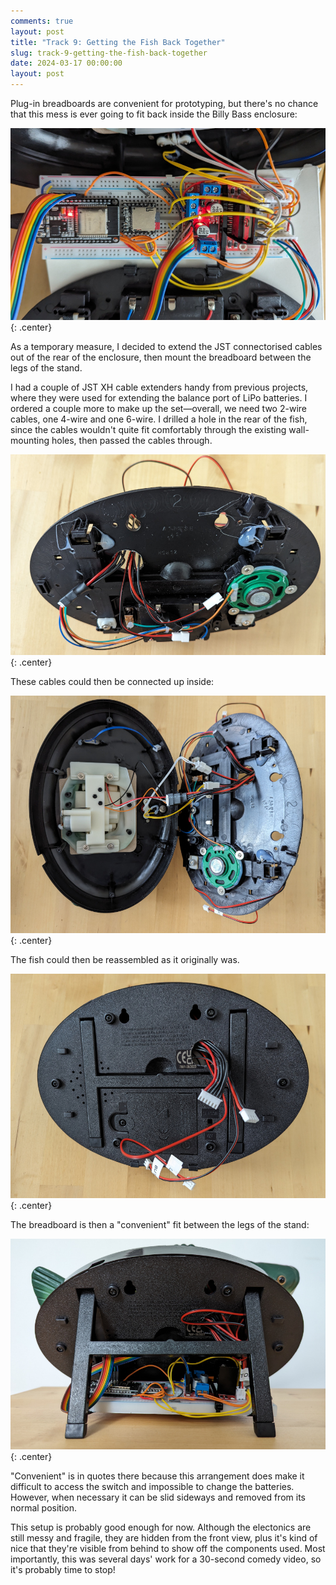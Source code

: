```yaml
---
comments: true
layout: post
title: "Track 9: Getting the Fish Back Together"
slug: track-9-getting-the-fish-back-together
date: 2024-03-17 00:00:00
layout: post
---
```


Plug-in breadboards are convenient for prototyping, but there's no chance that this mess is ever going to fit back inside the Billy Bass enclosure:

![A breadboard and a mess of wiring connected to two halves of a Billy Bass](/projects/big-mouth-phatt-bass/13.jpg){: .center}

As a temporary measure, I decided to extend the JST connectorised cables out of the rear of the enclosure, then mount the breadboard between the legs of the stand.

I had a couple of JST XH cable extenders handy from previous projects, where they were used for extending the balance port of LiPo batteries. I ordered a couple more to make up the set&mdash;overall, we need two 2-wire cables, one 4-wire and one 6-wire. I drilled a hole in the rear of the fish, since the cables wouldn't quite fit comfortably through the existing wall-mounting holes, then passed the cables through.

![Inside rear of Billy Bass with four short cable extenders passing through a hole](/projects/big-mouth-phatt-bass/14.jpg){: .center}

These cables could then be connected up inside:

![Two halves of an open Billy Bass with existing cabling attached to cable extenders](/projects/big-mouth-phatt-bass/15.jpg){: .center}

The fish could then be reassembled as it originally was.

![Outside rear of Billy Bass with four short cable extenders passing through a hole](/projects/big-mouth-phatt-bass/16.jpg){: .center}

The breadboard is then a "convenient" fit between the legs of the stand:

![Rear view of Billy Bass with a messy breadboard underneath it](/projects/big-mouth-phatt-bass/17.jpg){: .center}

"Convenient" is in quotes there because this arrangement does make it difficult to access the switch and impossible to change the batteries. However, when necessary it can be slid sideways and removed from its normal position.

This setup is probably good enough for now. Although the electonics are still messy and fragile, they are hidden from the front view, plus it's kind of nice that they're visible from behind to show off the components used. Most importantly, this was several days' work for a 30-second comedy video, so it's probably time to stop!
